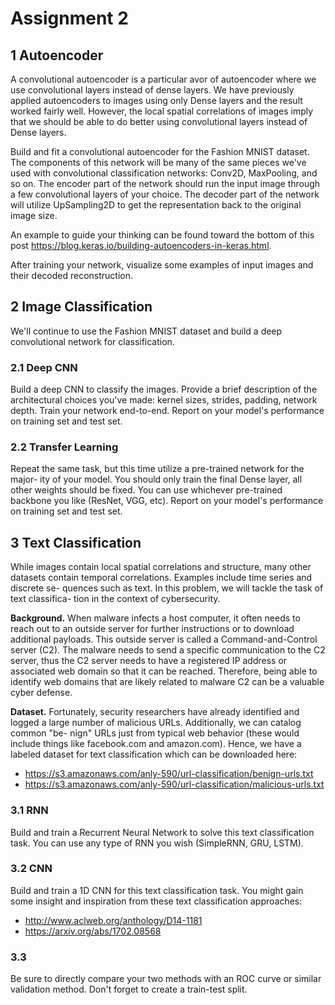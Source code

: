 # Assignment 2

## 1 Autoencoder

A convolutional autoencoder is a particular 
avor of autoencoder where we
use convolutional layers instead of dense layers. We have previously applied
autoencoders to images using only Dense layers and the result worked fairly
well. However, the local spatial correlations of images imply that we should be
able to do better using convolutional layers instead of Dense layers.

Build and fit a convolutional autoencoder for the Fashion MNIST dataset.
The components of this network will be many of the same pieces we've used
with convolutional classification networks: Conv2D, MaxPooling, and so on.
The encoder part of the network should run the input image through a few
convolutional layers of your choice. The decoder part of the network will utilize
UpSampling2D to get the representation back to the original image size.

An example to guide your thinking can be found toward the bottom of this
post https://blog.keras.io/building-autoencoders-in-keras.html.

After training your network, visualize some examples of input images and
their decoded reconstruction.

## 2 Image Classification

We'll continue to use the Fashion MNIST dataset and build a deep convolutional
network for classification.

### 2.1 Deep CNN

Build a deep CNN to classify the images. Provide a brief description of the
architectural choices you've made: kernel sizes, strides, padding, network depth.
Train your network end-to-end. Report on your model's performance on training
set and test set.

### 2.2 Transfer Learning

Repeat the same task, but this time utilize a pre-trained network for the major-
ity of your model. You should only train the final Dense layer, all other weights 
should be fixed. You can use whichever pre-trained backbone you like (ResNet,
VGG, etc). Report on your model's performance on training set and test set.

## 3 Text Classification

While images contain local spatial correlations and structure, many other datasets
contain temporal correlations. Examples include time series and discrete se-
quences such as text. In this problem, we will tackle the task of text classifica-
tion in the context of cybersecurity.

**Background.** When malware infects a host computer, it often needs to
reach out to an outside server for further instructions or to download additional
payloads. This outside server is called a Command-and-Control server (C2).
The malware needs to send a specific communication to the C2 server, thus the
C2 server needs to have a registered IP address or associated web domain so
that it can be reached. Therefore, being able to identify web domains that are
likely related to malware C2 can be a valuable cyber defense.

**Dataset.** Fortunately, security researchers have already identified and logged
a large number of malicious URLs. Additionally, we can catalog common "be-
nign" URLs just from typical web behavior (these would include things like
facebook.com and amazon.com). Hence, we have a labeled dataset for text
classification which can be downloaded here:

* https://s3.amazonaws.com/anly-590/url-classification/benign-urls.txt
* https://s3.amazonaws.com/anly-590/url-classification/malicious-urls.txt

### 3.1 RNN
Build and train a Recurrent Neural Network to solve this text classification task.
You can use any type of RNN you wish (SimpleRNN, GRU, LSTM).

### 3.2 CNN
Build and train a 1D CNN for this text classification task. You might gain some
insight and inspiration from these text classification approaches:

* http://www.aclweb.org/anthology/D14-1181
* https://arxiv.org/abs/1702.08568

### 3.3
Be sure to directly compare your two methods with an ROC curve or similar
validation method. Don't forget to create a train-test split.